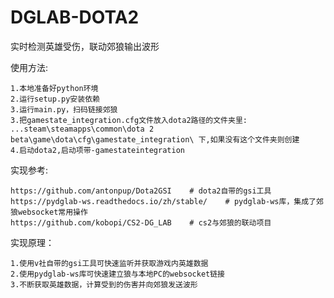 # DGLAB-DOTA2

实时检测英雄受伤，联动郊狼输出波形

使用方法:

    1.本地准备好python环境
    2.运行setup.py安装依赖
    3.运行main.py，扫码链接郊狼
    3.把gamestate_integration.cfg文件放入dota2路径的文件夹里: ...steam\steamapps\common\dota 2 beta\game\dota\cfg\gamestate_integration\ 下,如果没有这个文件夹则创建
    4.启动dota2,启动项带-gamestateintegration


实现参考:

    https://github.com/antonpup/Dota2GSI    # dota2自带的gsi工具
    https://pydglab-ws.readthedocs.io/zh/stable/    # pydglab-ws库，集成了郊狼websocket常用操作
    https://github.com/kobopi/CS2-DG_LAB    # cs2与郊狼的联动项目

实现原理：

    1.使用v社自带的gsi工具可快速监听并获取游戏内英雄数据
    2.使用pydglab-ws库可快速建立狼与本地PC的websocket链接
    3.不断获取英雄数据，计算受到的伤害并向郊狼发送波形
